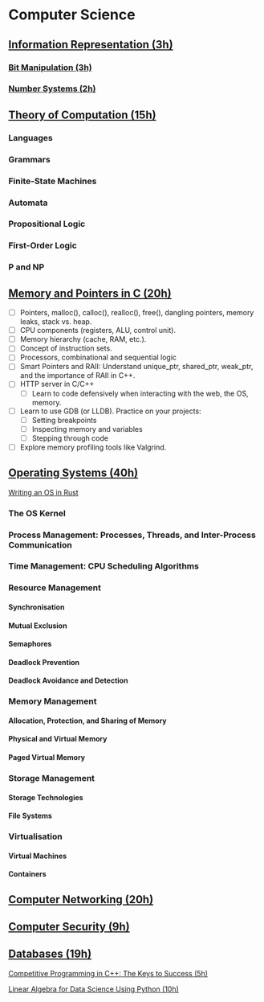 # Computer Science

## [Information Representation (3h)](https://www.educative.io/courses/information-representation-computer-systems)

### [Bit Manipulation (3h)](https://www.educative.io/courses/bit-manipulation)

### [Number Systems (2h)](https://www.educative.io/courses/number-systems-for-computer-scientists)

## [Theory of Computation (15h)](https://www.educative.io/courses/theory-of-computation)

### Languages

### Grammars

### Finite-State Machines

### Automata

### Propositional Logic

### First-Order Logic

### P and NP

## [Memory and Pointers in C (20h)](https://www.educative.io/courses/in-depth-understanding-of-memory-and-pointers-in-c)

- [ ] Pointers, malloc(), calloc(), realloc(), free(), dangling pointers, memory leaks, stack vs. heap.
- [ ] CPU components (registers, ALU, control unit).
- [ ] Memory hierarchy (cache, RAM, etc.).
- [ ] Concept of instruction sets.
- [ ] Processors, combinational and sequential logic
- [ ] Smart Pointers and RAII: Understand unique_ptr, shared_ptr, weak_ptr, and the importance of RAII in C++.
- [ ] HTTP server in C/C++
  - [ ] Learn to code defensively when interacting with the web, the OS, memory.
- [ ] Learn to use GDB (or LLDB). Practice on your projects:
  - [ ] Setting breakpoints
  - [ ] Inspecting memory and variables
  - [ ] Stepping through code
- [ ] Explore memory profiling tools like Valgrind.

## [Operating Systems (40h)](https://www.educative.io/courses/operating-systems-virtualization-concurrency-persistence)

[Writing an OS in Rust](https://os.phil-opp.com/)

### The OS Kernel

### Process Management: Processes, Threads, and Inter-Process Communication

### Time Management: CPU Scheduling Algorithms

### Resource Management

#### Synchronisation

#### Mutual Exclusion

#### Semaphores

#### Deadlock Prevention

#### Deadlock Avoidance and Detection

### Memory Management

#### Allocation, Protection, and Sharing of Memory

#### Physical and Virtual Memory

#### Paged Virtual Memory

### Storage Management

#### Storage Technologies

#### File Systems

### Virtualisation

#### Virtual Machines

#### Containers

## [Computer Networking (20h)](https://www.educative.io/courses/grokking-computer-networking)

## [Computer Security (9h)](https://www.educative.io/courses/practical-security-defending-your-systems)

## [Databases (19h)](https://www.educative.io/courses/deep-dive-into-the-internals-of-the-database)

[Competitive Programming in C++: The Keys to Success (5h)](https://www.educative.io/courses/competitive-programming-in-cpp-keys-to-success)

[Linear Algebra for Data Science Using Python (10h)](https://www.educative.io/courses/linear-algebra-for-data-science-using-python)
